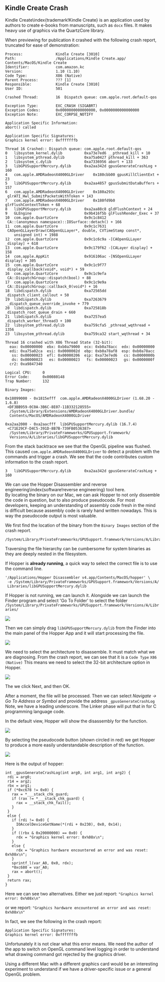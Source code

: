 ## Kindle Create Crash

Kindle Create\index{trademark!Kindle Create} is an application used by authors to create e-books from manuscripts, such as `docx` files.  It makes heavy use of graphics via the QuartzCore library.

When previewing for publication it crashed with the following crash report, truncated for ease of demonstration:

```
Process:               Kindle Create [3010]
Path:                  /Applications/Kindle Create.app/
Contents/MacOS/Kindle Create
Identifier:            com.amazon.kc
Version:               1.10 (1.10)
Code Type:             X86 (Native)
Parent Process:        ??? [1]
Responsible:           Kindle Create [3010]
User ID:               501

Crashed Thread:        16  Dispatch queue: com.apple.root.default-qos

Exception Type:        EXC_CRASH (SIGABRT)
Exception Codes:       0x0000000000000000, 0x0000000000000000
Exception Note:        EXC_CORPSE_NOTIFY

Application Specific Information:
abort() called

Application Specific Signatures:
Graphics kernel error: 0xfffffffb

Thread 16 Crashed:: Dispatch queue: com.apple.root.default-qos
0   libsystem_kernel.dylib        	0xa73e7ed6 __pthread_kill + 10
1   libsystem_pthread.dylib       	0xa75a0427 pthread_kill + 363
2   libsystem_c.dylib             	0xa7336956 abort + 133
3   libGPUSupportMercury.dylib    	0xa2aa342d gpusGenerateCrashLog + 160
4   com.apple.AMDRadeonX4000GLDriver	0x180cbb00 gpusKillClientExt + 23
5   libGPUSupportMercury.dylib    	0xa2aa4857 gpusSubmitDataBuffers + 157
6   com.apple.AMDRadeonX4000GLDriver	0x180a293c
 glrATI_Hwl_SubmitPacketsWithToken + 143
7   com.apple.AMDRadeonX4000GLDriver	0x180fd9b0 glrFlushContextToken + 68
8   libGPUSupportMercury.dylib    	0xa2aa88c8 gldFlushContext + 24
9   GLEngine                      	0x9b416f5b glFlushRender_Exec + 37
10  com.apple.QuartzCore          	0x9c1c8412
 CA::(anonymous namespace)::IOSurface::detach() + 166
11  com.apple.QuartzCore          	0x9c1c7631
 CAOpenGLLayerDraw(CAOpenGLLayer*, double, CVTimeStamp const*,
    unsigned int) + 1988
12  com.apple.QuartzCore          	0x9c1c6c9a -[CAOpenGLLayer _display] + 618
13  com.apple.QuartzCore          	0x9c179f62 -[CALayer display] + 158
14  com.apple.AppKit              	0x916106ac -[NSOpenGLLayer display] + 305
15  com.apple.QuartzCore          	0x9c1c9f77
 display_callback(void*, void*) + 59
16  com.apple.QuartzCore          	0x9c1c9efa
 CA::DispatchGroup::dispatch(bool) + 88
17  com.apple.QuartzCore          	0x9c1c9e9a
 CA::DispatchGroup::callback_0(void*) + 16
18  libdispatch.dylib             	0xa72565dd _dispatch_client_callout + 50
19  libdispatch.dylib             	0xa7263679
 _dispatch_queue_override_invoke + 779
20  libdispatch.dylib             	0xa725818b _dispatch_root_queue_drain + 660
21  libdispatch.dylib             	0xa7257ea5 _dispatch_worker_thread3 + 100
22  libsystem_pthread.dylib       	0xa759cfa5 _pthread_wqthread + 1356
23  libsystem_pthread.dylib       	0xa759ca32 start_wqthread + 34

Thread 16 crashed with X86 Thread State (32-bit):
  eax: 0x00000000  ebx: 0xb0a79000  ecx: 0xb0a78acc  edx: 0x00000000
  edi: 0xa75a02ca  esi: 0x0000002d  ebp: 0xb0a78af8  esp: 0xb0a78acc
   ss: 0x00000023  efl: 0x00000206  eip: 0xa73e7ed6   cs: 0x0000000b
   ds: 0x00000023   es: 0x00000023   fs: 0x00000023   gs: 0x0000000f
  cr2: 0xa9847340

Logical CPU:     0
Error Code:      0x00080148
Trap Number:     132

Binary Images:

0x18099000 - 0x1815efff  com.apple.AMDRadeonX4000GLDriver (1.68.20 - 1.6.8)
 <DF3BB959-0C0A-3B6C-8E07-11B332128555>
  /System/Library/Extensions/AMDRadeonX4000GLDriver.bundle/
  Contents/MacOS/AMDRadeonX4000GLDriver

0xa2aa2000 - 0xa2aacfff  libGPUSupportMercury.dylib (16.7.4)
 <C71E29CF-D4C5-391D-8B7B-739FB0536387>
  /System/Library/PrivateFrameworks/GPUSupport.framework/
  Versions/A/Libraries/libGPUSupportMercury.dylib

```

From the stack backtrace we see that the OpenGL pipeline was flushed.
This caused `com.apple.AMDRadeonX4000GLDriver` to detect a problem with the
commands and trigger a crash.  We see that the code contributes custom information to the crash report.

```
3   libGPUSupportMercury.dylib    	0xa2aa342d gpusGenerateCrashLog + 160
```

We can use the Hopper Disassembler and
reverse engineering\index{software!reverse engineering} tool here.  
By locating the binary on our Mac,
we can ask Hopper to not only dissemble the code in question, but to also produce pseudocode.
For most developers, keeping an understanding of assembly code fresh in the mind is difficult because assembly code is rarely hand written nowadays.  This is way the pseudocode output is most valuable.

We first find the location of the binary from the `Binary Images` section of the crash report.
```
/System/Library/PrivateFrameworks/GPUSupport.framework/Versions/A/Libraries/libGPUSupportMercury.dylib
```

Traversing the file hierarchy can be cumbersome for system binaries as they are deeply nested in the filesystem.

If Hopper is **already running**, a quick way to select the correct file is to use the command line.

```
'/Applications/Hopper Disassembler v4.app/Contents/MacOS/hopper' \
 -e /System/Library/PrivateFrameworks/GPUSupport.framework/Versions/A/
 Libraries/libGPUSupportMercury.dylib
```

If Hopper is not running, we can launch it.  Alongside we can launch the Finder program and select 'Go To Folder' to select the folder `/System/Library/PrivateFrameworks/GPUSupport.framework/Versions/A/Libraries/`

![](screenshots/finder_support_mercury.png)

Then we can simply drag `libGPUSupportMercury.dylib` from the Finder into the main panel of the Hopper App and it will start processing the file.

![](screenshots/drag_file_to_hopper.png)

We need to select the architecture to disassemble.  It must match what we are diagnosing.
From the crash report, we can see that it is a `Code Type` `X86 (Native)`
This means we need to select the 32-bit architecture option in Hopper.

![](screenshots/hopper_32bit.png)

The we click Next, and then OK.

After a moment, the file will be processed.  Then we can select _Navigate -> Go To Address or Symbol_
and provide the address `_gpusGenerateCrashLog`  Note, we have a leading underscore.  The Linker phase will put that in for C programming language code.

In the default view, Hopper will show the disassembly for the function.

![](screenshots/hopper_diss.png)

By selecting the pseudocode button (shown circled in red) we get Hopper to produce a more easily understandable description of the function.

![](screenshots/hopper_pseudocode.png)

Here is the output of hopper:

```
int _gpusGenerateCrashLog(int arg0, int arg1, int arg2) {
 rdi = arg0;
 r14 = arg2;
 rbx = arg1;
 if (*0xc678 != 0x0) {
   rax = *___stack_chk_guard;
   if (rax != *___stack_chk_guard) {
     rax = __stack_chk_fail();
   }  
 }
 else {
   if (rdi != 0x0) {
     IOAccelDeviceGetName(*(rdi + 0x230), 0x0, 0x14);
   }  
   if ((rbx & 0x20000000) == 0x0) {
     rdx = "Graphics kernel error: 0x%08x\n";
   }  
   else {
     rdx = "Graphics hardware encountered an error and was reset: 0x%08x\n";
   }  
   sprintf_l(var_A0, 0x0, rdx);
   *0xc680 = var_A0;
   rax = abort();
 }
 return rax;
}

```

Here we can see two alternatives.  Either we just report:
`"Graphics kernel error: 0x%08x\n"`

or we report:
`"Graphics hardware encountered an error and was reset: 0x%08x\n"`

In fact, we see the following in the crash report:
```
Application Specific Signatures:
Graphics kernel error: 0xfffffffb
```

Unfortunately it is not clear what this error means.  We need the author of the app to switch on OpenGL command level logging in order to understand what drawing command got rejected by the graphics driver.

Using a different Mac with a different graphics card would be an interesting experiment to understand if we have a driver-specific issue or a general OpenGL problem.
